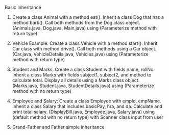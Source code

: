 Basic Inheritance

1. Create a class Animal with a method eat(). Inherit a class Dog that has a method bark(). Call both methods from the Dog class object.
   (Animals.java, Dog.java, Main.java) using (Parameterize method with return type)

2. Vehicle Example: Create a class Vehicle with a method start(). Inherit Car class with method drive(). Call both methods using a Car object.
   (Car.java, VehicleDetails.java, Vehicles.java) using (Parameterize method with return type)

3. Student and Marks: Create a class Student with fields name, rollNo. Inherit a class Marks with fields subject1, subject2, and method to calculate total.
   Display all details using a Marks class object.
   (Marks.java, Student.java, StudentDetails.java) using (Parameterize method with no return type)

4. Employee and Salary: Create a class Employee with empId, empName. Inherit a class Salary that includes basicPay, hra, and da.
   Calculate and print total salary.
   (DisplayBill.java, Employee.java, Salary.java) using (default method with no return type) with Scanner class input from user

5. Grand-Father and Father simple inheritance 



